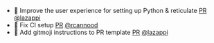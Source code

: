 - 🚸 Improve the user experience for setting up Python & reticulate [PR](https://github.com/laminlabs/laminr/pull/129) [@lazappi](https://github.com/lazappi)
- 🐛 Fix CI setup [PR](https://github.com/laminlabs/laminr/pull/125) [@rcannood](https://github.com/rcannood)
- 📝 Add gitmoji instructions to PR template [PR](https://github.com/laminlabs/laminr/pull/126) [@lazappi](https://github.com/lazappi)
